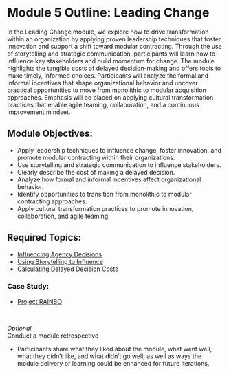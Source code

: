 # Module 5 Outline: Leading Change 
In the Leading Change module, we explore how to drive transformation within an organization by applying proven leadership techniques that foster innovation and support a shift toward modular contracting. Through the use of storytelling and strategic communication, participants will learn how to influence key stakeholders and build momentum for change. The module highlights the tangible costs of delayed decision-making and offers tools to make timely, informed choices. Participants will analyze the formal and informal incentives that shape organizational behavior and uncover practical opportunities to move from monolithic to modular acquisition approaches. Emphasis will be placed on applying cultural transformation practices that enable agile teaming, collaboration, and a continuous improvement mindset.

## Module Objectives:
- Apply leadership techniques to influence change, foster innovation, and promote modular contracting within their organizations.
- Use storytelling and strategic communication to influence stakeholders.
- Clearly describe the cost of making a delayed decision.
- Analyze how formal and informal incentives affect organizational behavior.
- Identify opportunities to transition from monolithic to modular contracting approaches.
- Apply cultural transformation practices to promote innovation, collaboration, and agile teaming.

## Required Topics:
- [Influencing Agency Decisions](https://github.com/usds/ditap-curriculum-update/blob/main/3_Curriculum/3C_Ditap-Adaptation-Curriculum/3C.2_Ditap-Strategy-For-Executive-Leaders-Curriculum/Module%205/Influencing%20Agency%20Decisions.md)
- [Using Storytelling to Influence](https://github.com/usds/ditap-curriculum-update/blob/main/3_Curriculum/3C_Ditap-Adaptation-Curriculum/3C.2_Ditap-Strategy-For-Executive-Leaders-Curriculum/Module%205/Using%20Storytelling%20to%20Influence.md)
- [Calculating Delayed Decision Costs](https://github.com/usds/ditap-curriculum-update/blob/main/3_Curriculum/3C_Ditap-Adaptation-Curriculum/3C.2_Ditap-Strategy-For-Executive-Leaders-Curriculum/Module%205/Calculating%20Delayed%20Decision%20Costs.md)
  
### Case Study:
- [Project RAINBO](https://github.com/usds/ditap-curriculum-update/blob/main/3_Curriculum/3C_Ditap-Adaptation-Curriculum/3C.2_Ditap-Strategy-For-Executive-Leaders-Curriculum/Module%205/Case%20Study%20Exercise%3A%20Change%20Management%20Starts%20at%20the%20Top.md)
<br>

_Optional_ </br>
Conduct a module retrospective
- Participants share what they liked about the module, what went well, what they didn’t like, and what didn’t go well, as well as ways the module delivery or learning could be enhanced for future iterations.
